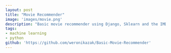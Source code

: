 ```yaml
---
layout: post
title: "Movie Recommender"
image: 'images/movie.png'
description: "Basic movie recommender using Django, Sklearn and the IMDB dataset."
tags:
- machine learning
- python
github: 'https://github.com/weronikazak/Basic-Movie-Recommender'
---
```

